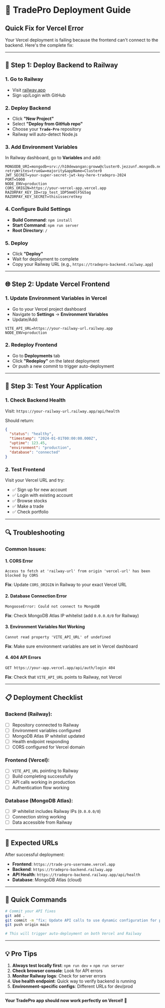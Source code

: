 # 🚀 TradePro Deployment Guide

## Quick Fix for Vercel Error

Your Vercel deployment is failing because the frontend can't connect to the backend. Here's the complete fix:

---

## 🔧 **Step 1: Deploy Backend to Railway**

### **1. Go to Railway**
- Visit [railway.app](https://railway.app)
- Sign up/Login with GitHub

### **2. Deploy Backend**
- Click **"New Project"**
- Select **"Deploy from GitHub repo"**
- Choose your **`Trade-Pro`** repository
- Railway will auto-detect Node.js

### **3. Add Environment Variables**
In Railway dashboard, go to **Variables** and add:

```env
MONGODB_URI=mongodb+srv://h10dewangan:groww@cluster0.jezzunf.mongodb.net/tradepro?retryWrites=true&w=majority&appName=Cluster0
JWT_SECRET=your-super-secret-jwt-key-here-tradepro-2024
PORT=5000
NODE_ENV=production
CORS_ORIGIN=https://your-vercel-app.vercel.app
RAZORPAY_KEY_ID=rzp_test_1DP5mmOlF5G5ag
RAZORPAY_KEY_SECRET=thisissecretkey
```

### **4. Configure Build Settings**
- **Build Command**: `npm install`
- **Start Command**: `npm run server`
- **Root Directory**: `/`

### **5. Deploy**
- Click **"Deploy"**
- Wait for deployment to complete
- Copy your Railway URL (e.g., `https://tradepro-backend.railway.app`)

---

## 🌐 **Step 2: Update Vercel Frontend**

### **1. Update Environment Variables in Vercel**
- Go to your Vercel project dashboard
- Navigate to **Settings** → **Environment Variables**
- Update/Add:

```env
VITE_API_URL=https://your-railway-url.railway.app
NODE_ENV=production
```

### **2. Redeploy Frontend**
- Go to **Deployments** tab
- Click **"Redeploy"** on the latest deployment
- Or push a new commit to trigger auto-deployment

---

## 🎯 **Step 3: Test Your Application**

### **1. Check Backend Health**
Visit: `https://your-railway-url.railway.app/api/health`

Should return:
```json
{
  "status": "healthy",
  "timestamp": "2024-01-01T00:00:00.000Z",
  "uptime": 123.45,
  "environment": "production",
  "database": "connected"
}
```

### **2. Test Frontend**
Visit your Vercel URL and try:
- ✅ Sign up for new account
- ✅ Login with existing account
- ✅ Browse stocks
- ✅ Make a trade
- ✅ Check portfolio

---

## 🔍 **Troubleshooting**

### **Common Issues:**

#### **1. CORS Error**
```
Access to fetch at 'railway-url' from origin 'vercel-url' has been blocked by CORS
```
**Fix**: Update `CORS_ORIGIN` in Railway to your exact Vercel URL

#### **2. Database Connection Error**
```
MongooseError: Could not connect to MongoDB
```
**Fix**: Check MongoDB Atlas IP whitelist (add `0.0.0.0/0` for Railway)

#### **3. Environment Variables Not Working**
```
Cannot read property 'VITE_API_URL' of undefined
```
**Fix**: Make sure environment variables are set in Vercel dashboard

#### **4. 404 API Errors**
```
GET https://your-app.vercel.app/api/auth/login 404
```
**Fix**: Check that `VITE_API_URL` points to Railway, not Vercel

---

## 📋 **Deployment Checklist**

### **Backend (Railway):**
- [ ] Repository connected to Railway
- [ ] Environment variables configured
- [ ] MongoDB Atlas IP whitelist updated
- [ ] Health endpoint responding
- [ ] CORS configured for Vercel domain

### **Frontend (Vercel):**
- [ ] `VITE_API_URL` pointing to Railway
- [ ] Build completing successfully
- [ ] API calls working in production
- [ ] Authentication flow working

### **Database (MongoDB Atlas):**
- [ ] IP whitelist includes Railway IPs (`0.0.0.0/0`)
- [ ] Connection string working
- [ ] Data accessible from Railway

---

## 🎉 **Expected URLs**

After successful deployment:

- **Frontend**: `https://trade-pro-username.vercel.app`
- **Backend**: `https://tradepro-backend.railway.app`
- **API Health**: `https://tradepro-backend.railway.app/api/health`
- **Database**: MongoDB Atlas (cloud)

---

## 🚀 **Quick Commands**

```bash
# Commit your API fixes
git add .
git commit -m "fix: Update API calls to use dynamic configuration for production"
git push origin main

# This will trigger auto-deployment on both Vercel and Railway
```

---

## 💡 **Pro Tips**

1. **Always test locally first**: `npm run dev` + `npm run server`
2. **Check browser console**: Look for API errors
3. **Monitor Railway logs**: Check for server errors
4. **Use health endpoint**: Quick way to verify backend is running
5. **Environment-specific configs**: Different URLs for dev/prod

---

**Your TradePro app should now work perfectly on Vercel! 🎯**
